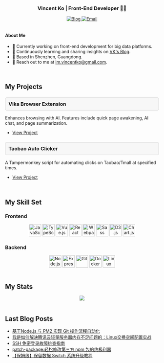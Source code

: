 ### <div align="center">Vincent Ko | Front-End Developer 👨‍💻</div>
<div align="center">
<!--   <a href="https://www.linkedin.com/in/vincent-ko-12345678/" target="_blank">
    <img src="https://img.shields.io/badge/LinkedIn-0077B5?style=for-the-badge&logo=linkedin&logoColor=white" alt="LinkedIn">
  </a> -->
  <a href="https://vincentko.top">
    <img src="https://img.shields.io/badge/Blog-3b5998?style=for-the-badge&logo=blogger&logoColor=white" alt="Blog">
  </a>
  <a href="mailto:im.vincentko@gmail.com">
    <img src="https://img.shields.io/badge/Email-D14836?style=for-the-badge&logo=gmail&logoColor=white" alt="Email">
  </a>
</div>

<br/>

#### About Me
- **💼** Currently working on front-end development for big data platforms.
- **🌱** Continuously learning and sharing insights on [VK's Blog](https://vincentko.top).
- **📍** Based in Shenzhen, Guangdong.
- **📧** Reach out to me at [im.vincentko@gmail.com](mailto:im.vincentko@gmail.com).

<br/>

## My Projects

### <div style="border: 1px solid #ccc; border-radius: 5px; padding: 10px; background-color: #f7f7f7;">Vika Browser Extension</div>
Enhances browsing with AI. Features include quick page awakening, AI chat, and page summarization.
- [View Project](https://github.com/forrany/Vika-Browser-Extension)

### <div style="border: 1px solid #ccc; border-radius: 5px; padding: 10px; background-color: #f7f7f7;">Taobao Auto Clicker</div>
A Tampermonkey script for automating clicks on Taobao/Tmall at specified times.
- [View Project](https://github.com/forrany/taobao-auto-clicker)

<br/>

## My Skill Set

### Frontend
<div align="center">
  <a href="https://www.javascript.com/"><img src="https://profilinator.rishav.dev/skills-assets/javascript-original.svg" alt="JavaScript" height="40" /></a>
  <a href="https://www.typescriptlang.org/"><img src="https://profilinator.rishav.dev/skills-assets/typescript-original.svg" alt="TypeScript" height="40" /></a>
  <a href="https://vuejs.org/"><img src="https://profilinator.rishav.dev/skills-assets/vuejs-original-wordmark.svg" alt="Vue.js" height="40" /></a>
  <a href="https://reactjs.org/"><img src="https://profilinator.rishav.dev/skills-assets/react-original-wordmark.svg" alt="React" height="40" /></a>
  <a href="https://webpack.js.org/"><img src="https://profilinator.rishav.dev/skills-assets/webpack-original.svg" alt="Webpack" height="40" /></a>
  <a href="https://sass-lang.com/"><img src="https://profilinator.rishav.dev/skills-assets/sass-original.svg" alt="Sass" height="40" /></a>
  <a href="https://d3js.org/"><img src="https://profilinator.rishav.dev/skills-assets/d3js-original.svg" alt="D3.js" height="40" /></a>
  <a href="https://www.chartjs.org/"><img src="https://profilinator.rishav.dev/skills-assets/logo-title.svg" alt="Chart.js" height="40" /></a>
</div>

### Backend
<div align="center">
  <a href="https://nodejs.org/"><img src="https://profilinator.rishav.dev/skills-assets/nodejs-original-wordmark.svg" alt="Node.js" height="40" /></a>
  <a href="https://expressjs.com/"><img src="https://profilinator.rishav.dev/skills-assets/express-original-wordmark.svg" alt="Express.js" height="40" /></a>
  <a href="https://github.com/"><img src="https://profilinator.rishav.dev/skills-assets/git-scm-icon.svg" alt="Git" height="40" /></a>
  <a href="https://www.docker.com/"><img src="https://profilinator.rishav.dev/skills-assets/docker-original-wordmark.svg" alt="Docker" height="40" /></a>
  <a href="https://www.linux.org/"><img src="https://profilinator.rishav.dev/skills-assets/linux-original.svg" alt="Linux" height="40" /></a>
</div>

<br/>

## My Stats
<div align="center">
  <img src="https://github-readme-stats.vercel.app/api?username=forrany&show_icons=true&count_private=true&hide_border=true&theme=gotham" />
</div>

<br/>

## Last Blog Posts
<!-- BLOG-POST-LIST:START -->
- [基于Node.js 与 PM2 实现 Git 操作流程自动化](https://vincentko.top/archives/process_git_with_node.js)
- [我是如何解决腾讯云轻量服务器内存不足问题的：Linux交换空间配置实战](https://vincentko.top/archives/Linux-Swap-Sapce)
- [SSH 免密登录故障排查指南](https://vincentko.top/archives/ssh-login-issue)
- [patch-package:轻松修改第三方 npm 包的终极利器](https://vincentko.top/archives/patch-package-use)
- [【保姆级】保留数据 Switch 系统升级教程](https://vincentko.top/archives/switch-update)
<!-- BLOG-POST-LIST:END -->

<br/>

<!-- **Note:** This is a special repository because its `README.md` (this file) appears on your GitHub profile. -->
